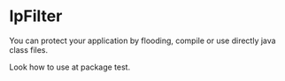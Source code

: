 IpFilter
==========================

You can protect your application by flooding, compile or use directly java class files.

Look how to use at package test.